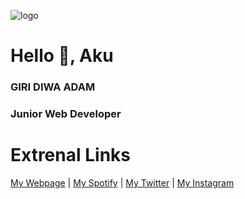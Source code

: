 ![logo](https://iili.io/JnYA1sV.png)

# Hello 👋, Aku

### GIRI DIWA ADAM
### Junior Web Developer

# Extrenal Links
[My Webpage](https://projectwebsite.xyz) | [My Spotify](https://open.spotify.com/user/31kbwghug5xhi4q55mc4xyiiybyy?si=05ead977d266469c&nd=1) | [My Twitter](https://twitter.com/giri_diwa) | [My Instagram](https://www.instagram.com/giri_diwa/)
